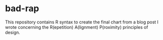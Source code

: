 # bad-rap
This repository contains R syntax to create the final chart from a blog post I wrote concerning the R(epetition) A(lignment) P(roximity) principles of design.
